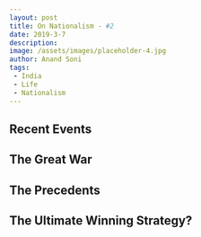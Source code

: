 ```yaml
---  
layout: post  
title: On Nationalism - #2
date: 2019-3-7  
description:  
image: /assets/images/placeholder-4.jpg  
author: Anand Soni  
tags:  
 - India  
 - Life  
 - Nationalism  
---    
```

## Recent Events

## The Great War

## The Precedents

## The Ultimate Winning Strategy?  
  
<!--stackedit_data:
eyJoaXN0b3J5IjpbLTE4MTc1MzU4NTJdfQ==
-->